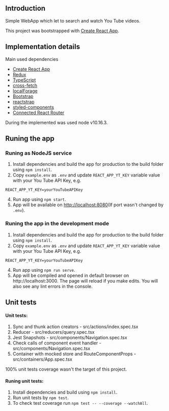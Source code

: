## Introduction
Simple WebApp which let to search and watch You Tube videos.

This project was bootstrapped with [Create React App](https://github.com/facebook/create-react-app).

## Implementation details
Main used dependencies
- [Create React App](https://create-react-app.dev/)
- [Redux](https://github.com/reduxjs/redux)
- [TypeScript](https://www.typescriptlang.org/)
- [cross-fetch](https://github.com/lquixada/cross-fetch)
- [localForage](https://github.com/localForage/localForage)
- [Bootstrap](https://getbootstrap.com/)
- [reactstrap](https://reactstrap.github.io/)
- [styled-components](https://www.styled-components.com/)
- [Connected React Router](https://github.com/kswin/connected-react-router/)

During the implemented was used node v10.16.3.

## Runing the app
### Runing as NodeJS service
1. Install dependencies and build the app for production to the build folder using `npm install`.
2. Copy `example.env` as `.env` and update `REACT_APP_YT_KEY` variable value with your You Tube API Key, e.g.
```
REACT_APP_YT_KEY=yourYouTubeAPIKey
```
4. Run app using `npm start`.
5. App will be available on [http://localhost:8080](http://localhost:8080)(If port wasn't changed by `.env`).

### Runing the app in the development mode
1. Install dependencies and build the app for production to the build folder using `npm install`.
2. Copy `example.env` as `.env` and update `REACT_APP_YT_KEY` variable value with your You Tube API Key, e.g.
```
REACT_APP_YT_KEY=yourYouTubeAPIKey
```
4. Run app using `npm run serve`.
5. App will be compiled and opened in default browser on http://localhost:3000.
The page will reload if you make edits.
You will also see any lint errors in the console.

## Unit tests
#### Unit tests:
1. Sync and thunk action creators - src/actions/index.spec.tsx
2. Reducer - src/reducers/query.spec.tsx
3. Jest Snapshots - src/components/Navigation.spec.tsx
4. Check calls of component event handler - src/components/Navigation.spec.tsx
5. Container with mocked store and RouteComponentProps - src/containers/App.spec.tsx

100% unit tests coverage wasn't the target of this project.

#### Runing unit tests:
1. Install dependencies and build using `npm install`.
2. Run unit tests by `npm test`.
3. To check test coverage run `npm test -- --coverage --watchAll`.

